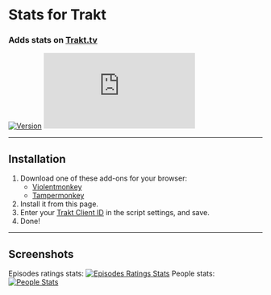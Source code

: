 # Stats for Trakt

### Adds stats on [Trakt.tv](https://trakt.tv/)

[![Version](https://img.shields.io/endpoint?url=https://runkit.io/ifelix18/userscript-version/branches/master/Trakt-Userscripts/userscripts/meta/stats-for-trakt.meta.js&style=flat-square)](#)
[![Size](https://img.shields.io/github/size/iFelix18/Trakt-Userscripts/userscripts/stats-for-trakt.user.js?style=flat-square)](#)

---

## Installation

1. Download one of these add-ons for your browser:
    - [Violentmonkey](https://violentmonkey.github.io/)
    - [Tampermonkey](https://www.tampermonkey.net/)
2. Install it from this page.
3. Enter your [Trakt Client ID](https://trakt.tv/oauth/applications/new) in the script settings, and save.
4. Done!

---

## Screenshots

Episodes ratings stats:
[![Episodes Ratings Stats](https://i.imgur.com/06S2SDt.png "Episodes Ratings Stats")](#)
People stats:
[![People Stats](https://i.imgur.com/DSXu3Ge.png "People Stats")](#)
